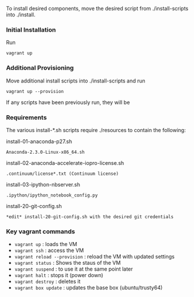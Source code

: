 To install desired components, move the desired script from ./install-scripts into ./install. 

### Initial Installation
Run 

    vagrant up

### Additional Provisioning
Move additional install scripts into ./install-scripts and run

    vagrant up --provision

If any scripts have been previously run, they will be 

### Requirements

The various install-*.sh scripts require ./resources to contain the following:

install-01-anaconda-p27.sh

    Anaconda-2.3.0-Linux-x86_64.sh

install-02-anaconda-accelerate-iopro-license.sh

    .continuum/license*.txt (Continuum license)

install-03-ipython-nbserver.sh

    .ipython/ipython_notebook_config.py

install-20-git-config.sh

    *edit* install-20-git-config.sh with the desired git credentials


### Key vagrant commands

- `vagrant up` : loads the VM 
- `vagrant ssh` : access the VM 
- `vagrant reload --provision` : reload the VM with updated settings 
- `vagrant status` : Shows the staus of the VM 
- `vagrant suspend` : to use it at the same point later 
- `vagrant halt` : stops it (power down) 
- `vagrant destroy` : deletes it
- `vagrant box update` : updates the base box (ubuntu/trusty64)